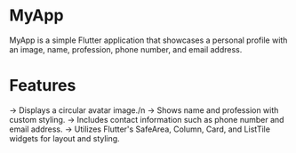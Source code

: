 # MyApp
MyApp is a simple Flutter application that showcases a personal profile with an image, name, profession, phone number, and email address.
# Features
-> Displays a circular avatar image./n
-> Shows name and profession with custom styling.
-> Includes contact information such as phone number and email address.
-> Utilizes Flutter's SafeArea, Column, Card, and ListTile widgets for layout and styling.
